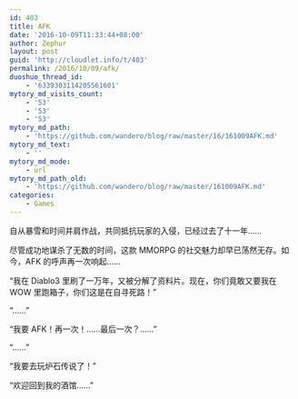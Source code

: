 ```yaml
---
id: 403
title: AFK
date: '2016-10-09T11:33:44+08:00'
author: Zephur
layout: post
guid: 'http://cloudlet.info/t/403'
permalink: /2016/10/09/afk/
duoshuo_thread_id:
    - '6339303114205561601'
mytory_md_visits_count:
    - '53'
    - '53'
    - '53'
mytory_md_path:
    - 'https://github.com/wandero/blog/raw/master/16/161009AFK.md'
mytory_md_text:
    - ''
mytory_md_mode:
    - url
mytory_md_path_old:
    - 'https://github.com/wandero/blog/raw/master/161009AFK.md'
categories:
    - Games
---
```


自从暴雪和时间并肩作战，共同抵抗玩家的入侵，已经过去了十一年……

尽管成功地谋杀了无数的时间，这款 MMORPG 的社交魅力却早已荡然无存。如今，AFK 的呼声再一次响起……

“我在 Diablo3 里刷了一万年，又被分解了资料片。现在，你们竟敢又要我在 WOW 里跑箱子，你们这是在自寻死路！”

“……”

“我要 AFK！再一次！……最后一次？……”

“……”

“我要去玩炉石传说了！”

“欢迎回到我的酒馆……”